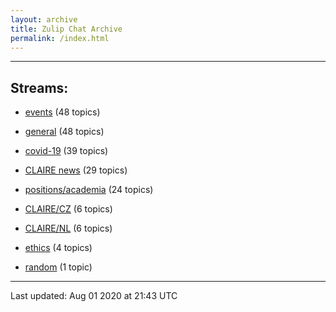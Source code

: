```yaml
---
layout: archive
title: Zulip Chat Archive
permalink: /index.html
---
```


---

## Streams:

* [events](stream/201207-events/index.html) (48 topics)

* [general](stream/201199-general/index.html) (48 topics)

* [covid-19](stream/226112-covid-19/index.html) (39 topics)

* [CLAIRE news](stream/201957-CLAIRE-news/index.html) (29 topics)

* [positions/academia](stream/203258-positions/academia/index.html) (24 topics)

* [CLAIRE/CZ](stream/203399-CLAIRE/CZ/index.html) (6 topics)

* [CLAIRE/NL](stream/203255-CLAIRE/NL/index.html) (6 topics)

* [ethics](stream/228366-ethics/index.html) (4 topics)

* [random](stream/202125-random/index.html) (1 topic)

<hr><p>Last updated: Aug 01 2020 at 21:43 UTC</p>